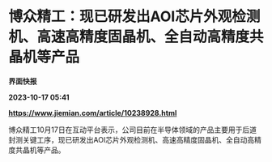 # 博众精工：现已研发出AOI芯片外观检测机、高速高精度固晶机、全自动高精度共晶机等产品
**界面快报**

**2023-10-17 05:41**

**https://www.jiemian.com/article/10238928.html**

博众精工10月17日在互动平台表示，公司目前在半导体领域的产品主要用于后道封测关键工序，现已研发出AOI芯片外观检测机、高速高精度固晶机、全自动高精度共晶机等产品。